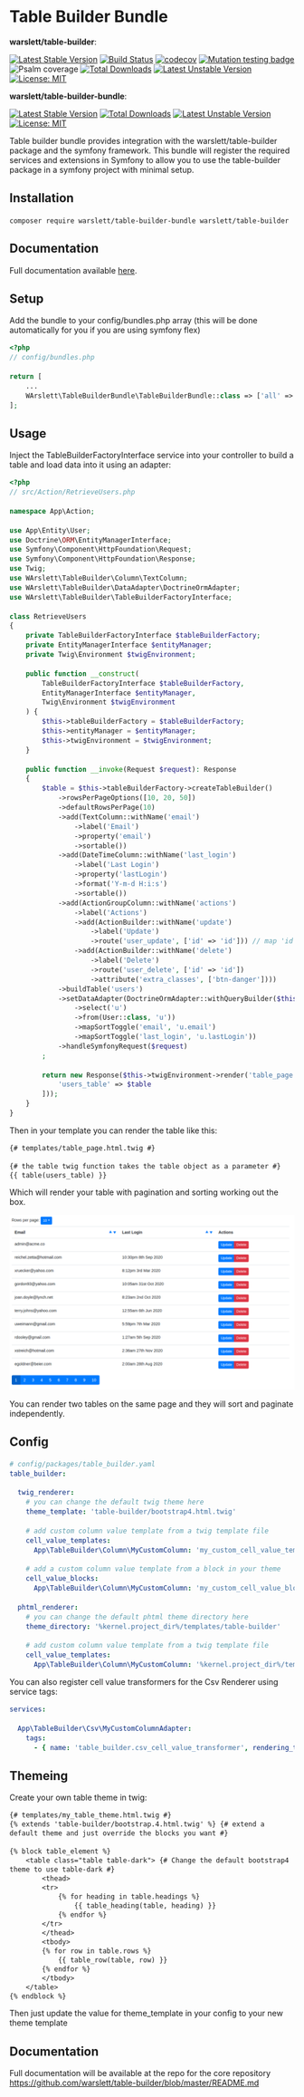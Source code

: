 # Table Builder Bundle

**warslett/table-builder**:

[![Latest Stable Version](https://poser.pugx.org/warslett/table-builder/v)](//packagist.org/packages/warslett/table-builder)
[![Build Status](https://circleci.com/gh/warslett/table-builder.png?style=shield)](https://circleci.com/gh/warslett/table-builder)
[![codecov](https://codecov.io/gh/warslett/table-builder/branch/master/graph/badge.svg?token=TLPUHTMP2E)](https://codecov.io/gh/warslett/table-builder)
[![Mutation testing badge](https://img.shields.io/endpoint?style=flat&url=https%3A%2F%2Fbadge-api.stryker-mutator.io%2Fgithub.com%2Fwarslett%2Ftable-builder%2Fmaster)](https://dashboard.stryker-mutator.io/reports/github.com/warslett/table-builder/master)
![Psalm coverage](https://shepherd.dev/github/warslett/table-builder/coverage.svg)
[![Total Downloads](https://poser.pugx.org/warslett/table-builder/downloads)](//packagist.org/packages/warslett/table-builder)
[![Latest Unstable Version](https://poser.pugx.org/warslett/table-builder/v/unstable)](//packagist.org/packages/warslett/table-builder)
[![License: MIT](https://img.shields.io/badge/License-MIT-green.svg)](https://opensource.org/licenses/MIT)

**warslett/table-builder-bundle**:

[![Latest Stable Version](https://poser.pugx.org/warslett/table-builder-bundle/v)](//packagist.org/packages/warslett/table-builder-bundle)
[![Total Downloads](https://poser.pugx.org/warslett/table-builder-bundle/downloads)](//packagist.org/packages/warslett/table-builder-bundle)
[![Latest Unstable Version](https://poser.pugx.org/warslett/table-builder-bundle/v/unstable)](//packagist.org/packages/warslett/table-builder-bundle)
[![License: MIT](https://img.shields.io/badge/License-MIT-green.svg)](https://opensource.org/licenses/MIT)

Table builder bundle provides integration with the warslett/table-builder package and the symfony framework. This bundle
will register the required services and extensions in Symfony to allow you to use the table-builder package in a
symfony project with minimal setup.

## Installation
`composer require warslett/table-builder-bundle warslett/table-builder`

## Documentation
Full documentation available [here](https://github.com/warslett/table-builder/blob/master/docs/en/index.md).

## Setup
Add the bundle to your config/bundles.php array (this will be done automatically for you if you are using symfony flex)

``` php
<?php
// config/bundles.php

return [
    ...
    WArslett\TableBuilderBundle\TableBuilderBundle::class => ['all' => true],
];
```

## Usage
Inject the TableBuilderFactoryInterface service into your controller to build a table and load data into it using an
adapter:
``` php
<?php
// src/Action/RetrieveUsers.php

namespace App\Action;

use App\Entity\User;
use Doctrine\ORM\EntityManagerInterface;
use Symfony\Component\HttpFoundation\Request;
use Symfony\Component\HttpFoundation\Response;
use Twig;
use WArslett\TableBuilder\Column\TextColumn;
use WArslett\TableBuilder\DataAdapter\DoctrineOrmAdapter;
use WArslett\TableBuilder\TableBuilderFactoryInterface;

class RetrieveUsers
{
    private TableBuilderFactoryInterface $tableBuilderFactory;
    private EntityManagerInterface $entityManager;
    private Twig\Environment $twigEnvironment;

    public function __construct(
        TableBuilderFactoryInterface $tableBuilderFactory,
        EntityManagerInterface $entityManager,
        Twig\Environment $twigEnvironment
    ) {
        $this->tableBuilderFactory = $tableBuilderFactory;
        $this->entityManager = $entityManager;
        $this->twigEnvironment = $twigEnvironment;
    }

    public function __invoke(Request $request): Response
    {
        $table = $this->tableBuilderFactory->createTableBuilder()
            ->rowsPerPageOptions([10, 20, 50])
            ->defaultRowsPerPage(10)
            ->add(TextColumn::withName('email')
                ->label('Email')
                ->property('email')
                ->sortable())
            ->add(DateTimeColumn::withName('last_login')
                ->label('Last Login')
                ->property('lastLogin')
                ->format('Y-m-d H:i:s')
                ->sortable())
            ->add(ActionGroupColumn::withName('actions')
                ->label('Actions')
                ->add(ActionBuilder::withName('update')
                    ->label('Update')
                    ->route('user_update', ['id' => 'id'])) // map 'id' parameter to property path 'id'
                ->add(ActionBuilder::withName('delete')
                    ->label('Delete')
                    ->route('user_delete', ['id' => 'id'])
                    ->attribute('extra_classes', ['btn-danger'])))
            ->buildTable('users')
            ->setDataAdapter(DoctrineOrmAdapter::withQueryBuilder($this->entityManager->createQueryBuilder()
                ->select('u')
                ->from(User::class, 'u'))
                ->mapSortToggle('email', 'u.email')
                ->mapSortToggle('last_login', 'u.lastLogin'))
            ->handleSymfonyRequest($request)
        ;

        return new Response($this->twigEnvironment->render('table_page.html.twig', [
            'users_table' => $table
        ]));
    }
}
```
Then in your template you can render the table like this:
``` twig
{# templates/table_page.html.twig #}

{# the table twig function takes the table object as a parameter #}
{{ table(users_table) }}
```

Which will render your table with pagination and sorting working out the box.

![rendered table](https://github.com/warslett/table-builder/raw/master/docs/img/example.png "Rendered Html Table")

You can render two tables on the same page and they will sort and paginate independently.

## Config
``` yaml
# config/packages/table_builder.yaml
table_builder:

  twig_renderer:
    # you can change the default twig theme here
    theme_template: 'table-builder/bootstrap4.html.twig'
    
    # add custom column value template from a twig template file
    cell_value_templates:
      App\TableBuilder\Column\MyCustomColumn: 'my_custom_cell_value_template.html.twig'
      
    # add a custom column value template from a block in your theme
    cell_value_blocks:
      App\TableBuilder\Column\MyCustomColumn: 'my_custom_cell_value_block'
      
  phtml_renderer:
    # you can change the default phtml theme directory here
    theme_directory: '%kernel.project_dir%/templates/table-builder'
    
    # add custom column value template from a twig template file
    cell_value_templates:
      App\TableBuilder\Column\MyCustomColumn: '%kernel.project_dir%/templates/table-builder/my_custom_cell_value_template.phtml'

```

You can also register cell value transformers for the Csv Renderer using service tags:
```yaml
services:
  
  App\TableBuilder\Csv\MyCustomColumnAdapter:
    tags:
      - { name: 'table_builder.csv_cell_value_transformer', rendering_type: App\TableBuilder\Column\MyCustomColumn }
```

## Themeing
Create your own table theme in twig:
``` twig
{# templates/my_table_theme.html.twig #}
{% extends 'table-builder/bootstrap.4.html.twig' %} {# extend a default theme and just override the blocks you want #}

{% block table_element %}
    <table class="table table-dark"> {# Change the default bootstrap4 theme to use table-dark #}
        <thead>
        <tr>
            {% for heading in table.headings %}
                {{ table_heading(table, heading) }}
            {% endfor %}
        </tr>
        </thead>
        <tbody>
        {% for row in table.rows %}
            {{ table_row(table, row) }}
        {% endfor %}
        </tbody>
    </table>
{% endblock %}
```
Then just update the value for theme_template in your config to your new theme template

## Documentation
Full documentation will be available at the repo for the core repository https://github.com/warslett/table-builder/blob/master/README.md
